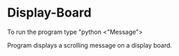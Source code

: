 Display-Board
=============

To run the program type "python <file-Location> <NumberOfWords> <"Message"> <Font> <Color> <Function>

Program displays a scrolling message on a display board.
